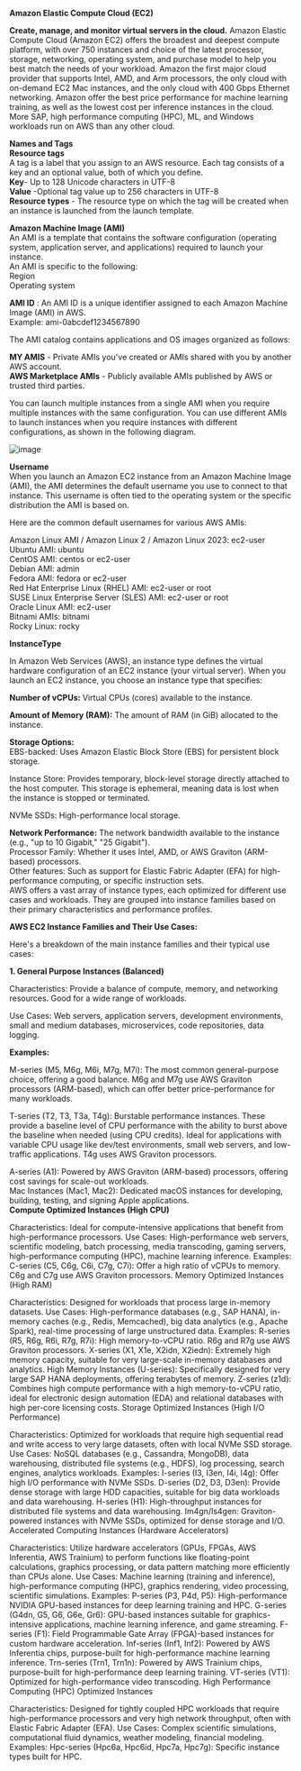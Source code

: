 **Amazon Elastic Compute Cloud (EC2)**

**Create, manage, and monitor virtual servers in the cloud.**
    Amazon Elastic Compute Cloud (Amazon EC2) offers the broadest and deepest compute platform, with over 750 instances and choice of the latest processor, storage, networking, operating system, and purchase model to help you best match the needs of your workload. Amazon the first major cloud provider that supports Intel, AMD, and Arm processors, the only cloud with on-demand EC2 Mac instances, and the only cloud with 400 Gbps Ethernet networking. Amazon offer the best price performance for machine learning training, as well as the lowest cost per inference instances in the cloud. More SAP, high performance computing (HPC), ML, and Windows workloads run on AWS than any other cloud.

**Names and Tags**  
    **Resource tags**  
        A tag is a label that you assign to an AWS resource. Each tag consists of a key and an optional value, both of which you define.  
    **Key**- Up to 128 Unicode characters in UTF-8  
    **Value** -Optional tag value up to 256 characters in UTF-8  
    **Resource types** - The resource type on which the tag will be created when an instance is launched from the launch template.  
    
   **Amazon Machine Image (AMI)**  
   An AMI is a template that contains the software configuration (operating system, application server, and applications) required to launch your instance.  
   An AMI is specific to the following:  
     Region  
     Operating system
   
   **AMI ID** : An AMI ID is a unique identifier assigned to each Amazon Machine Image (AMI) in AWS.  
   Example: ami-0abcdef1234567890
  
  The AMI catalog contains applications and OS images organized as follows:  

    
**MY AMIS** - Private AMIs you've created or AMIs shared with you by another AWS account.  
**AWS Marketplace AMIs** - Publicly available AMIs published by AWS or trusted third parties.  
  
  You can launch multiple instances from a single AMI when you require multiple instances with the same configuration. You can use different AMIs to launch instances when you require instances with different configurations, as shown in the following diagram.

![image](https://github.com/user-attachments/assets/18e00723-dff0-46ed-bec4-9d0dd9565920)  

**Username**  
When you launch an Amazon EC2 instance from an Amazon Machine Image (AMI), the AMI determines the default username you use to connect to that instance. This username is often tied to the operating system or the specific distribution the AMI is based on.

Here are the common default usernames for various AWS AMIs:

Amazon Linux AMI / Amazon Linux 2 / Amazon Linux 2023: ec2-user  
Ubuntu AMI: ubuntu  
CentOS AMI: centos or ec2-user  
Debian AMI: admin  
Fedora AMI: fedora or ec2-user  
Red Hat Enterprise Linux (RHEL) AMI: ec2-user or root  
SUSE Linux Enterprise Server (SLES) AMI: ec2-user or root  
Oracle Linux AMI: ec2-user  
Bitnami AMIs: bitnami  
Rocky Linux: rocky   

**InstanceType**  

In Amazon Web Services (AWS), an instance type defines the virtual hardware configuration of an EC2 instance (your virtual server). When you launch an EC2 instance, you choose an instance type that specifies:

**Number of vCPUs:** Virtual CPUs (cores) available to the instance.  

**Amount of Memory (RAM):** The amount of RAM (in GiB) allocated to the instance.  

**Storage Options:**  
EBS-backed: Uses Amazon Elastic Block Store (EBS) for persistent block storage.  

Instance Store: Provides temporary, block-level storage directly attached to the host computer. This storage is ephemeral, meaning data is lost when the instance is stopped or terminated.  

NVMe SSDs: High-performance local storage.  

**Network Performance:** The network bandwidth available to the instance (e.g., "up to 10 Gigabit," "25 Gigabit").  
Processor Family: Whether it uses Intel, AMD, or AWS Graviton (ARM-based) processors.  
Other features: Such as support for Elastic Fabric Adapter (EFA) for high-performance computing, or specific instruction sets.  
AWS offers a vast array of instance types, each optimized for different use cases and workloads. They are grouped into instance families based on their primary characteristics and performance profiles.


**AWS EC2 Instance Families and Their Use Cases:**  

Here's a breakdown of the main instance families and their typical use cases:

**1. General Purpose Instances (Balanced)**  

Characteristics: Provide a balance of compute, memory, and networking resources. Good for a wide range of workloads.  

Use Cases: Web servers, application servers, development environments, small and medium databases, microservices, code repositories, data logging.  

**Examples:**  

M-series (M5, M6g, M6i, M7g, M7i): The most common general-purpose choice, offering a good balance. M6g and M7g use AWS Graviton processors (ARM-based), which can offer better price-performance for many workloads.  

T-series (T2, T3, T3a, T4g): Burstable performance instances. These provide a baseline level of CPU performance with the ability to burst above the baseline when needed (using CPU credits). Ideal for applications with variable CPU usage like dev/test environments, small web servers, and low-traffic applications. T4g uses AWS Graviton processors.  


A-series (A1): Powered by AWS Graviton (ARM-based) processors, offering cost savings for scale-out workloads.    
Mac Instances (Mac1, Mac2): Dedicated macOS instances for developing, building, testing, and signing Apple applications.    
**Compute Optimized Instances (High CPU)**  

Characteristics: Ideal for compute-intensive applications that benefit from high-performance processors.
Use Cases: High-performance web servers, scientific modeling, batch processing, media transcoding, gaming servers, high-performance computing (HPC), machine learning inference.
Examples:
C-series (C5, C6g, C6i, C7g, C7i): Offer a high ratio of vCPUs to memory. C6g and C7g use AWS Graviton processors.
Memory Optimized Instances (High RAM)

Characteristics: Designed for workloads that process large in-memory datasets.
Use Cases: High-performance databases (e.g., SAP HANA), in-memory caches (e.g., Redis, Memcached), big data analytics (e.g., Apache Spark), real-time processing of large unstructured data.
Examples:
R-series (R5, R6g, R6i, R7g, R7i): High memory-to-vCPU ratio. R6g and R7g use AWS Graviton processors.
X-series (X1, X1e, X2idn, X2iedn): Extremely high memory capacity, suitable for very large-scale in-memory databases and analytics.
High Memory Instances (U-series): Specifically designed for very large SAP HANA deployments, offering terabytes of memory.
Z-series (z1d): Combines high compute performance with a high memory-to-vCPU ratio, ideal for electronic design automation (EDA) and relational databases with high per-core licensing costs.
Storage Optimized Instances (High I/O Performance)

Characteristics: Optimized for workloads that require high sequential read and write access to very large datasets, often with local NVMe SSD storage.
Use Cases: NoSQL databases (e.g., Cassandra, MongoDB), data warehousing, distributed file systems (e.g., HDFS), log processing, search engines, analytics workloads.
Examples:
I-series (I3, I3en, I4i, I4g): Offer high I/O performance with NVMe SSDs.
D-series (D2, D3, D3en): Provide dense storage with large HDD capacities, suitable for big data workloads and data warehousing.
H-series (H1): High-throughput instances for distributed file systems and data warehousing.
Im4gn/Is4gen: Graviton-powered instances with NVMe SSDs, optimized for dense storage and I/O.
Accelerated Computing Instances (Hardware Accelerators)

Characteristics: Utilize hardware accelerators (GPUs, FPGAs, AWS Inferentia, AWS Trainium) to perform functions like floating-point calculations, graphics processing, or data pattern matching more efficiently than CPUs alone.
Use Cases: Machine learning (training and inference), high-performance computing (HPC), graphics rendering, video processing, scientific simulations.
Examples:
P-series (P3, P4d, P5): High-performance NVIDIA GPU-based instances for deep learning training and HPC.
G-series (G4dn, G5, G6, G6e, Gr6): GPU-based instances suitable for graphics-intensive applications, machine learning inference, and game streaming.
F-series (F1): Field Programmable Gate Array (FPGA)-based instances for custom hardware acceleration.
Inf-series (Inf1, Inf2): Powered by AWS Inferentia chips, purpose-built for high-performance machine learning inference.
Trn-series (Trn1, Trn1n): Powered by AWS Trainium chips, purpose-built for high-performance deep learning training.
VT-series (VT1): Optimized for high-performance video transcoding.
High Performance Computing (HPC) Optimized Instances

Characteristics: Designed for tightly coupled HPC workloads that require high-performance processors and very high network throughput, often with Elastic Fabric Adapter (EFA).
Use Cases: Complex scientific simulations, computational fluid dynamics, weather modeling, financial modeling.
Examples:
Hpc-series (Hpc6a, Hpc6id, Hpc7a, Hpc7g): Specific instance types built for HPC.



